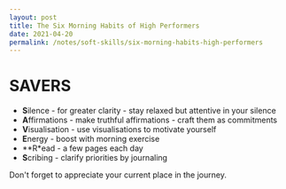 ```yaml
---
layout: post
title: The Six Morning Habits of High Performers
date: 2021-04-20
permalink: /notes/soft-skills/six-morning-habits-high-performers
---
```


# SAVERS

* **S**ilence - for greater clarity - stay relaxed but attentive in your silence
* **A**ffirmations - make truthful affirmations - craft them as commitments
* **V**isualisation - use visualisations to motivate yourself
* **E**nergy - boost with morning exercise
* **R*ead - a few pages each day
* **S**cribing - clarify priorities by journaling

Don't forget to appreciate your current place in the journey.
